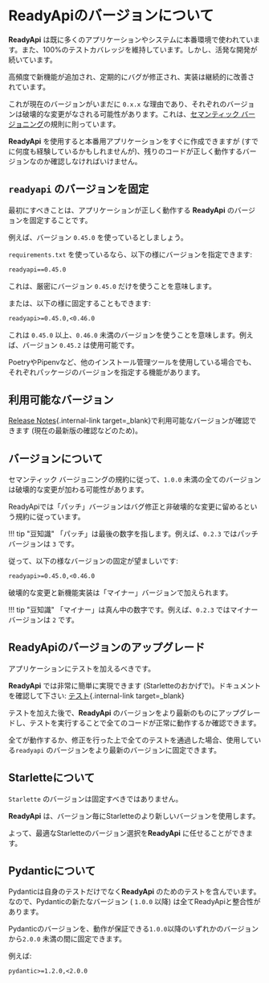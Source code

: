 # ReadyApiのバージョンについて

**ReadyApi** は既に多くのアプリケーションやシステムに本番環境で使われています。また、100%のテストカバレッジを維持しています。しかし、活発な開発が続いています。

高頻度で新機能が追加され、定期的にバグが修正され、実装は継続的に改善されています。

これが現在のバージョンがいまだに `0.x.x` な理由であり、それぞれのバージョンは破壊的な変更がなされる可能性があります。これは、<a href="https://semver.org/" class="external-link" target="_blank">セマンティック バージョニング</a>の規則に則っています。

**ReadyApi** を使用すると本番用アプリケーションをすぐに作成できますが (すでに何度も経験しているかもしれませんが)、残りのコードが正しく動作するバージョンなのか確認しなければいけません。

## `readyapi` のバージョンを固定

最初にすべきことは、アプリケーションが正しく動作する **ReadyApi** のバージョンを固定することです。

例えば、バージョン `0.45.0` を使っているとしましょう。

`requirements.txt` を使っているなら、以下の様にバージョンを指定できます:

```txt
readyapi==0.45.0
```

これは、厳密にバージョン `0.45.0` だけを使うことを意味します。

または、以下の様に固定することもできます:

```txt
readyapi>=0.45.0,<0.46.0
```

これは `0.45.0` 以上、`0.46.0` 未満のバージョンを使うことを意味します。例えば、バージョン `0.45.2` は使用可能です。

PoetryやPipenvなど、他のインストール管理ツールを使用している場合でも、それぞれパッケージのバージョンを指定する機能があります。

## 利用可能なバージョン

[Release Notes](../release-notes.md){.internal-link target=_blank}で利用可能なバージョンが確認できます (現在の最新版の確認などのため)。

## バージョンについて

セマンティック バージョニングの規約に従って、`1.0.0` 未満の全てのバージョンは破壊的な変更が加わる可能性があります。

ReadyApiでは「パッチ」バージョンはバグ修正と非破壊的な変更に留めるという規約に従っています。

!!! tip "豆知識"
    「パッチ」は最後の数字を指します。例えば、`0.2.3` ではパッチバージョンは `3` です。

従って、以下の様なバージョンの固定が望ましいです:

```txt
readyapi>=0.45.0,<0.46.0
```

破壊的な変更と新機能実装は「マイナー」バージョンで加えられます。

!!! tip "豆知識"
    「マイナー」は真ん中の数字です。例えば、`0.2.3` ではマイナーバージョンは `2` です。

## ReadyApiのバージョンのアップグレード

アプリケーションにテストを加えるべきです。

**ReadyApi** では非常に簡単に実現できます (Starletteのおかげで)。ドキュメントを確認して下さい: [テスト](../tutorial/testing.md){.internal-link target=_blank}

テストを加えた後で、**ReadyApi** のバージョンをより最新のものにアップグレードし、テストを実行することで全てのコードが正常に動作するか確認できます。

全てが動作するか、修正を行った上で全てのテストを通過した場合、使用している`readyapi` のバージョンをより最新のバージョンに固定できます。

## Starletteについて

`Starlette` のバージョンは固定すべきではありません。

**ReadyApi** は、バージョン毎にStarletteのより新しいバージョンを使用します。

よって、最適なStarletteのバージョン選択を**ReadyApi** に任せることができます。

## Pydanticについて

Pydanticは自身のテストだけでなく**ReadyApi** のためのテストを含んでいます。なので、Pydanticの新たなバージョン ( `1.0.0` 以降) は全てReadyApiと整合性があります。

Pydanticのバージョンを、動作が保証できる`1.0.0`以降のいずれかのバージョンから`2.0.0` 未満の間に固定できます。

例えば:

```txt
pydantic>=1.2.0,<2.0.0
```
